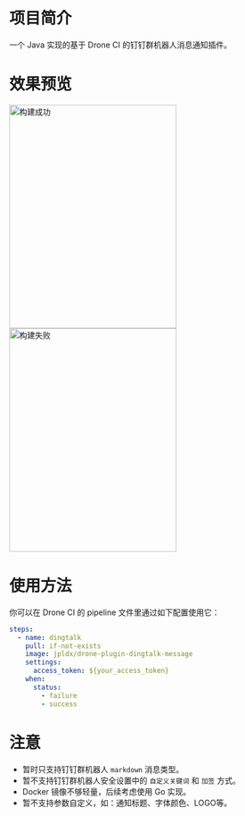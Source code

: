 # 项目简介

一个 Java 实现的基于 Drone CI 的钉钉群机器人消息通知插件。


# 效果预览
<img src="http://www.jpldx.com:2020/dingtalk-success.png" alt="构建成功" width = "300" height = "400" />
<img src="http://www.jpldx.com:2020/dingtalk-failure.png" alt="构建失败" width = "300" height = "400" />


# 使用方法
你可以在 Drone CI 的 pipeline 文件里通过如下配置使用它：
```yaml
steps:
  - name: dingtalk
    pull: if-not-exists
    image: jpldx/drone-plugin-dingtalk-message
    settings:
      access_token: ${your_access_token}
    when:
      status:
        - failure
        - success
```

# 注意
- 暂时只支持钉钉群机器人 `markdown` 消息类型。
- 暂不支持钉钉群机器人安全设置中的 `自定义关键词` 和 `加签` 方式。
- Docker 镜像不够轻量，后续考虑使用 Go 实现。
- 暂不支持参数自定义，如：通知标题、字体颜色、LOGO等。